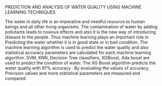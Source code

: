 PREDICTION AND ANALYSIS OF WATER QUALITY USING MACHINE LEARNING TECHNIQUES

The water in daily life is an imperative and needful resource to human beings and all other living organisms. 
The contamination of water by adding pollutants leads to noxious effects and also it is the new way of introducing disease to the people.
Thus machine learning plays an important role in Predicting the water whether it is in good state or in bad condition. 
The machine learning algorithm is used to predict the water quality and also statistical accuracy parameters are calculated for each machine learning algorithm.
SVM, KNN, Decision Tree classifiers, XGBoost, Ada boost are used to predict the condition of water. 
The XG Boost algorithm predicts the water quality with 97% accuracy .
By evaluating the values of accuracy, Precision values and more statistical parameters are measured and compared. 

